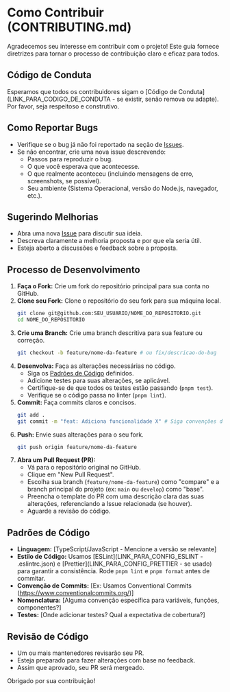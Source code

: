 # Como Contribuir (CONTRIBUTING.md)

Agradecemos seu interesse em contribuir com o projeto! Este guia fornece diretrizes para tornar o processo de contribuição claro e eficaz para todos.

## Código de Conduta

Esperamos que todos os contribuidores sigam o [Código de Conduta](LINK_PARA_CODIGO_DE_CONDUTA - se existir, senão remova ou adapte). Por favor, seja respeitoso e construtivo.

## Como Reportar Bugs

*   Verifique se o bug já não foi reportado na seção de [Issues](LINK_PARA_ISSUES).
*   Se não encontrar, crie uma nova issue descrevendo:
    *   Passos para reproduzir o bug.
    *   O que você esperava que acontecesse.
    *   O que realmente aconteceu (incluindo mensagens de erro, screenshots, se possível).
    *   Seu ambiente (Sistema Operacional, versão do Node.js, navegador, etc.).

## Sugerindo Melhorias

*   Abra uma nova [Issue](LINK_PARA_ISSUES) para discutir sua ideia.
*   Descreva claramente a melhoria proposta e por que ela seria útil.
*   Esteja aberto a discussões e feedback sobre a proposta.

## Processo de Desenvolvimento

1.  **Faça o Fork:** Crie um fork do repositório principal para sua conta no GitHub.
2.  **Clone seu Fork:** Clone o repositório do seu fork para sua máquina local.
    ```bash
    git clone git@github.com:SEU_USUARIO/NOME_DO_REPOSITORIO.git
    cd NOME_DO_REPOSITORIO
    ```
3.  **Crie uma Branch:** Crie uma branch descritiva para sua feature ou correção.
    ```bash
    git checkout -b feature/nome-da-feature # ou fix/descricao-do-bug
    ```
4.  **Desenvolva:** Faça as alterações necessárias no código.
    *   Siga os [Padrões de Código](#padrões-de-código) definidos.
    *   Adicione testes para suas alterações, se aplicável.
    *   Certifique-se de que todos os testes estão passando (`pnpm test`).
    *   Verifique se o código passa no linter (`pnpm lint`).
5.  **Commit:** Faça commits claros e concisos.
    ```bash
    git add .
    git commit -m "feat: Adiciona funcionalidade X" # Siga convenções de commit (ex: Conventional Commits)
    ```
6.  **Push:** Envie suas alterações para o seu fork.
    ```bash
    git push origin feature/nome-da-feature
    ```
7.  **Abra um Pull Request (PR):**
    *   Vá para o repositório original no GitHub.
    *   Clique em "New Pull Request".
    *   Escolha sua branch (`feature/nome-da-feature`) como "compare" e a branch principal do projeto (ex: `main` ou `develop`) como "base".
    *   Preencha o template do PR com uma descrição clara das suas alterações, referenciando a Issue relacionada (se houver).
    *   Aguarde a revisão do código.

## Padrões de Código

*   **Linguagem:** [TypeScript/JavaScript - Mencione a versão se relevante]
*   **Estilo de Código:** Usamos [ESLint](LINK_PARA_CONFIG_ESLINT - .eslintrc.json) e [Prettier](LINK_PARA_CONFIG_PRETTIER - se usado) para garantir a consistência. Rode `pnpm lint` e `pnpm format` antes de commitar.
*   **Convenção de Commits:** [Ex: Usamos Conventional Commits (https://www.conventionalcommits.org/)]
*   **Nomenclatura:** [Alguma convenção específica para variáveis, funções, componentes?]
*   **Testes:** [Onde adicionar testes? Qual a expectativa de cobertura?]

## Revisão de Código

*   Um ou mais mantenedores revisarão seu PR.
*   Esteja preparado para fazer alterações com base no feedback.
*   Assim que aprovado, seu PR será mergeado.

Obrigado por sua contribuição! 